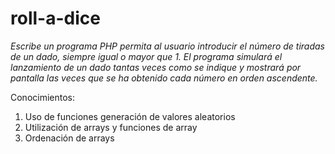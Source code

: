 # roll-a-dice
*Escribe un programa PHP permita al usuario introducir el número de tiradas de un dado, siempre igual o mayor que 1. El programa simulará el lanzamiento de un dado tantas veces como se indique y mostrará por pantalla las veces que se ha obtenido cada número en orden ascendente.*

Conocimientos:

1. Uso de funciones generación de valores aleatorios
2. Utilización de arrays y funciones de array 
3. Ordenación de arrays

